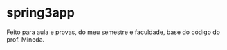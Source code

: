 # spring3app
Feito para aula e provas, do meu semestre e faculdade, base do código do prof. Mineda.
